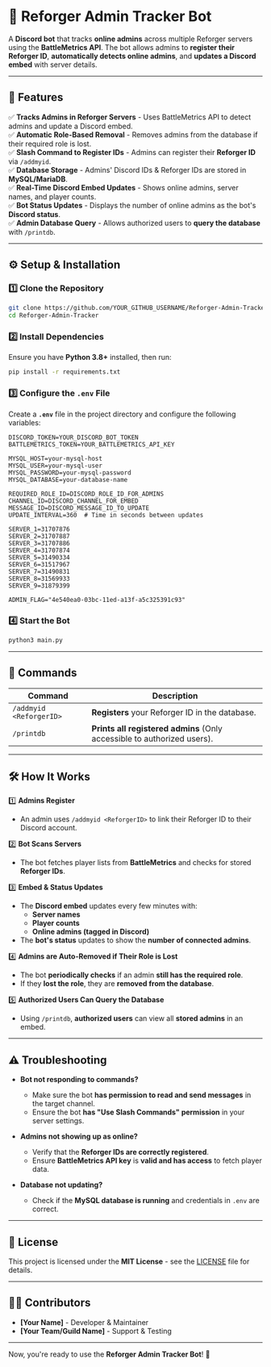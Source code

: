 # 🚀 Reforger Admin Tracker Bot

A **Discord bot** that tracks **online admins** across multiple Reforger servers using the **BattleMetrics API**. The bot allows admins to **register their Reforger ID**, **automatically detects online admins**, and **updates a Discord embed** with server details.

---

## 🔧 Features
✅ **Tracks Admins in Reforger Servers** - Uses BattleMetrics API to detect admins and update a Discord embed.  
✅ **Automatic Role-Based Removal** - Removes admins from the database if their required role is lost.  
✅ **Slash Command to Register IDs** - Admins can register their **Reforger ID** via `/addmyid`.  
✅ **Database Storage** - Admins' Discord IDs & Reforger IDs are stored in **MySQL/MariaDB**.  
✅ **Real-Time Discord Embed Updates** - Shows online admins, server names, and player counts.  
✅ **Bot Status Updates** - Displays the number of online admins as the bot's **Discord status**.  
✅ **Admin Database Query** - Allows authorized users to **query the database** with `/printdb`.  

---

## ⚙️ Setup & Installation

### 1️⃣ Clone the Repository
```sh
git clone https://github.com/YOUR_GITHUB_USERNAME/Reforger-Admin-Tracker.git
cd Reforger-Admin-Tracker
```

### 2️⃣ Install Dependencies
Ensure you have **Python 3.8+** installed, then run:
```sh
pip install -r requirements.txt
```

### 3️⃣ Configure the `.env` File  
Create a **`.env`** file in the project directory and configure the following variables:

```
DISCORD_TOKEN=YOUR_DISCORD_BOT_TOKEN
BATTLEMETRICS_TOKEN=YOUR_BATTLEMETRICS_API_KEY

MYSQL_HOST=your-mysql-host
MYSQL_USER=your-mysql-user
MYSQL_PASSWORD=your-mysql-password
MYSQL_DATABASE=your-database-name

REQUIRED_ROLE_ID=DISCORD_ROLE_ID_FOR_ADMINS
CHANNEL_ID=DISCORD_CHANNEL_FOR_EMBED
MESSAGE_ID=DISCORD_MESSAGE_ID_TO_UPDATE
UPDATE_INTERVAL=360  # Time in seconds between updates

SERVER_1=31707876
SERVER_2=31707887
SERVER_3=31707886
SERVER_4=31707874
SERVER_5=31490334
SERVER_6=31517967
SERVER_7=31490831
SERVER_8=31569933
SERVER_9=31879399

ADMIN_FLAG="4e540ea0-03bc-11ed-a13f-a5c325391c93"
```

### 4️⃣ Start the Bot
```sh
python3 main.py
```

---

## 📜 Commands

| Command        | Description |
|---------------|------------|
| `/addmyid <ReforgerID>` | **Registers** your Reforger ID in the database. |
| `/printdb` | **Prints all registered admins** (Only accessible to authorized users). |

---

## 🛠️ How It Works

1️⃣ **Admins Register**  
   - An admin uses `/addmyid <ReforgerID>` to link their Reforger ID to their Discord account.  

2️⃣ **Bot Scans Servers**  
   - The bot fetches player lists from **BattleMetrics** and checks for stored **Reforger IDs**.  

3️⃣ **Embed & Status Updates**  
   - The **Discord embed** updates every few minutes with:
     - **Server names**
     - **Player counts**
     - **Online admins (tagged in Discord)**
   - The **bot's status** updates to show the **number of connected admins**.

4️⃣ **Admins are Auto-Removed if Their Role is Lost**  
   - The bot **periodically checks** if an admin **still has the required role**.
   - If they **lost the role**, they are **removed from the database**.

5️⃣ **Authorized Users Can Query the Database**  
   - Using `/printdb`, **authorized users** can view all **stored admins** in an embed.

---

## ⚠️ Troubleshooting

- **Bot not responding to commands?**  
  - Make sure the bot **has permission to read and send messages** in the target channel.  
  - Ensure the bot **has "Use Slash Commands" permission** in your server settings.

- **Admins not showing up as online?**  
  - Verify that the **Reforger IDs are correctly registered**.  
  - Ensure **BattleMetrics API key** is **valid and has access** to fetch player data.

- **Database not updating?**  
  - Check if the **MySQL database is running** and credentials in `.env` are correct.  

---

## 📜 License

This project is licensed under the **MIT License** - see the [LICENSE](LICENSE) file for details.

---

## 👨‍💻 Contributors

- **[Your Name]** - Developer & Maintainer  
- **[Your Team/Guild Name]** - Support & Testing  

---

Now, you're ready to use the **Reforger Admin Tracker Bot**! 🚀
